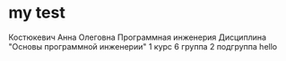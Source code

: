 # my test
Костюкевич
Анна
Олеговна
Программная инженерия
Дисциплина "Основы программной инженерии"
1 курс 6 группа 2 подгруппа
hello
